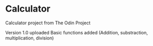 # Calculator
Calculator project from The Odin Project

Version 1.0 uploaded
Basic functions added (Addition, substraction, multiplication, division)
